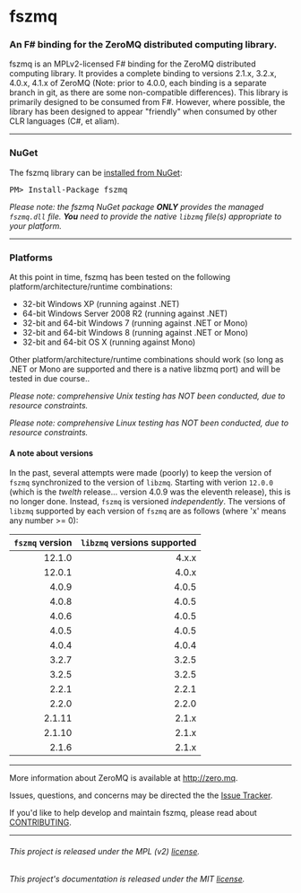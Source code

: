 fszmq
=======================

### An F# binding for the ZeroMQ distributed computing library.

fszmq is an MPLv2-licensed F# binding for the ZeroMQ distributed computing library.
It provides a complete binding to versions 2.1.x, 3.2.x, 4.0.x, 4.1.x of ZeroMQ
(Note: prior to 4.0.0, each binding is a separate branch in git, as there are some non-compatible differences).
This library is primarily designed to be consumed from F#. However, where possible,
the library has been designed to appear "friendly" when consumed by other CLR languages (C#, et aliam).

---------------------------------------------------------------------------

### NuGet

The fszmq library can be [installed from NuGet](https://www.nuget.org/packages/fszmq):

<pre>PM> Install-Package fszmq</pre>

_Please note: the fszmq NuGet package **ONLY** provides the managed `fszmq.dll` file.
**You** need to provide the native `libzmq` file(s) appropriate to your platform._

---------------------------------------------------------------------------

### Platforms

At this point in time, fszmq has been tested on the following platform/architecture/runtime combinations:
* 32-bit Windows XP (running against .NET)
* 64-bit Windows Server 2008 R2 (running against .NET)
* 32-bit and 64-bit Windows 7 (running against .NET or Mono)
* 32-bit and 64-bit Windows 8 (running against .NET or Mono)
* 32-bit and 64-bit OS X (running against Mono)

Other platform/architecture/runtime combinations should work (so long as .NET or Mono are supported and
there is a native libzmq port) and will be tested in due course..

_Please note: comprehensive Unix testing has NOT been conducted, due to resource constraints._

_Please note: comprehensive Linux testing has NOT been conducted, due to resource constraints._

#### A note about versions

In the past, several attempts were made (poorly) to keep the version of `fszmq` synchronized to the version of `libzmq`.
Starting with verion `12.0.0` (which is the _twelth_ release... version 4.0.9 was the eleventh release), this is no longer done. 
Instead, `fszmq` is versioned _independently_. The versions of `libzmq` supported by each version of `fszmq` are as follows
(where 'x' means any number >= 0):

`fszmq` version | `libzmq` versions supported
---------------:|----------------------------:
12.1.0			| 4.x.x
12.0.1			| 4.0.x
4.0.9           | 4.0.5
4.0.8			| 4.0.5
4.0.6           | 4.0.5
4.0.5           | 4.0.5
4.0.4           | 4.0.4
3.2.7			| 3.2.5
3.2.5			| 3.2.5
2.2.1			| 2.2.1
2.2.0			| 2.2.0
2.1.11			| 2.1.x
2.1.10			| 2.1.x
2.1.6			| 2.1.x

---------------------------------------------------------------------------

More information about ZeroMQ is available at http://zero.mq.

Issues, questions, and concerns may be directed the the [Issue Tracker](http://github.com/zeromq/fszmq/issues).

If you'd like to help develop and maintain fszmq, please read about [CONTRIBUTING](CONTRIBUTING.md).

---------------------------------------------------------------------------

###### This project is released under the MPL (v2) [license](LICENSE.txt).
###### This project's documentation is released under the MIT [license](docs/files/LICENSE.txt).
